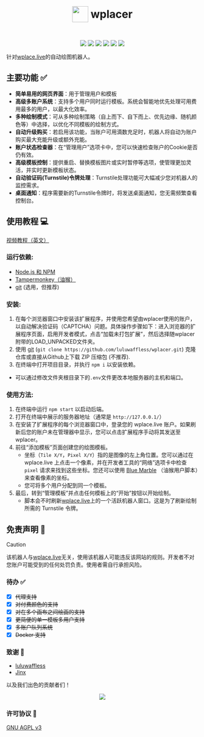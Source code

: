 <h1 align="center"><p style="display: inline-flex; align-items: center; gap: 0.25em"><img style="width: 1.5em; height: 1.5em;" src="public/icons/favicon.png">wplacer</p></h1>

<p align="center"><img src="https://img.shields.io/github/package-json/v/luluwaffless/wplacer">
<a href="LICENSE"><img src="https://img.shields.io/github/license/luluwaffless/wplacer"></a>
<a href="https://discord.gg/qbtcWrHJvR"><img src="https://img.shields.io/badge/Support-gray?style=flat&logo=Discord&logoColor=white&logoSize=auto&labelColor=5562ea"></a>
<a href="README.md"><img src="https://img.shields.io/badge/translation-english-red"></a>
<a href="LEIAME.md"><img src="https://img.shields.io/badge/tradução-português_(brasil)-green"></a>
<a href="LISEZMOI.md"><img src="https://img.shields.io/badge/traduction-français-blue"></a></p>

针对[wplace.live](https://wplace.live/)的自动绘图机器人。

## 主要功能 ✅

-   **简单易用的网页界面**：用于管理用户和模板
-   **高级多账户系统**：支持多个用户同时运行模板。系统会智能地优先处理可用费用最多的用户，以最大化效率。
-   **多种绘制模式**：可从多种绘制策略（自上而下、自下而上、优先边缘、随机颜色等）中选择，以优化不同模板的绘制方式。
-   **自动升级购买**：若启用该功能，当账户可用滴数充足时，机器人将自动为账户购买最大充能升级或额外充能。
-   **账户状态检查器**：在“管理用户”选项卡中，您可以快速检查账户的Cookie是否仍有效。
-   **高级模板控制**：提供重启、替换模板图片或实时暂停等选项，使管理更加灵活，并实时更新模板状态。
-   **自动验证码(Turnstile)令牌处理**：Turnstile处理功能可大幅减少您对机器人的监控需求。
-   **桌面通知**：程序需要新的Turnstile令牌时，将发送桌面通知，您无需频繁查看控制台。


## 使用教程 💻

[视频教程（英文）](https://www.youtube.com/watch?v=YR978U84LSY)

### 运行依赖:
- [Node.js 和 NPM](https://nodejs.org/en/download)
- [Tampermonkey（油猴）](https://www.tampermonkey.net/)
- [git](https://git-scm.com/downloads) (选用，但推荐)
### 安装:
1. 在每个浏览器窗口中安装该扩展程序，并使用您希望由wplacer使用的账户，以自动解决验证码（CAPTCHA）问题。具体操作步骤如下：进入浏览器的扩展程序页面，启用开发者模式，点击“加载未打包扩展”，然后选择随wplacer附带的LOAD_UNPACKED文件夹。
2. 使用 [git](https://git-scm.com/downloads) (`git clone https://github.com/luluwaffless/wplacer.git`) 克隆仓库或直接从Github上下载 ZIP 压缩包 (不推荐).
3. 在终端中打开项目目录，并执行 `npm i` 以安装依赖。
- 可以通过修改文件夹根目录下的`.env`文件更改本地服务器的主机和端口。

### 使用方法:
1. 在终端中运行 `npm start` 以启动后端。
2. 打开在终端中展示的服务器地址（通常是 `http://127.0.0.1/`）
3. 在安装了扩展程序的每个浏览器窗口中，登录您的 wplace.live 账户。如果刷新后您的账户未在管理器中显示，您可以点击扩展程序手动将其发送至 wplacer。
4. 前往“添加模板”页面创建您的绘图模板。  
   - 坐标（`Tile X/Y`，`Pixel X/Y`）指的是图像的左上角位置。您可以通过在 wplace.live 上点击一个像素，并在开发者工具的“网络”选项卡中检查 `pixel` 请求来找到这些坐标。您还可以使用 [Blue Marble](https://github.com/SwingTheVine/Wplace-BlueMarble) （油猴用户脚本）来查看像素的坐标。  
   - 您可将多个用户分配到同一个模板。
5. 最后，转到“管理模板”并点击任何模板上的“开始”按钮以开始绘制。
   - 脚本会不时刷新[wplace.live](https://wplace.live/)上的一个活跃机器人窗口。这是为了刷新绘制所需的 Turnstile 令牌。

## 免责声明 📝

> [!CAUTION]
> 该机器人与[wplace.live](https://wplace.live/)无关，使用该机器人可能违反该网站的规则。开发者不对您账户可能受到的任何处罚负责。使用者需自行承担风险。

### 待办 ✅
- [x] ~~代理支持~~
- [x] ~~对付费颜色的支持~~
- [x] ~~对在多个画布之间绘画的支持~~
- [x] ~~更简便的单一模板多用户支持~~
- [x] ~~多账户队列系统~~
- [x] ~~Docker 支持~~

### 致谢 🙏

-   [luluwaffless](https://github.com/luluwaffless)
-   [Jinx](https://github.com/JinxTheCatto)

以及我们出色的贡献者们！
<p align="center"><img src="https://contrib.rocks/image?repo=luluwaffless/wplacer"></p>

### 许可协议 📜

[GNU AGPL v3](LICENSE)



